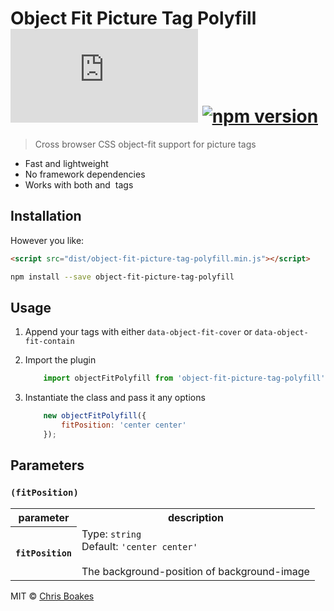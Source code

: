 # Object Fit Picture Tag Polyfill [![badge-size]](#no-link) [![npm version][badge-version]][link-npm]

[badge-size]: http://img.badgesize.io/chrisboakes/object-fit-picture-tag-polyfill/master/dist/object-fit-picture-tag-polyfill.min.js
[badge-version]: https://img.shields.io/npm/v/object-fit-picture-tag-polyfill.svg
[link-npm]: https://www.npmjs.com/package/object-fit-picture-tag-polyfill

> Cross browser CSS object-fit support for picture tags

- Fast and lightweight
- No framework dependencies
- Works with both <picture> and <img> tags

## Installation
However you like:
```html
<script src="dist/object-fit-picture-tag-polyfill.min.js"></script>
```

```sh
npm install --save object-fit-picture-tag-polyfill
```

## Usage
1. Append your <picture> tags with either ```data-object-fit-cover``` or ```data-object-fit-contain```

2. Import the plugin
    ```js
        import objectFitPolyfill from 'object-fit-picture-tag-polyfill';
    ```
3. Instantiate the class and pass it any options
    ```js
        new objectFitPolyfill({
            fitPosition: 'center center'
        });
    ```

## Parameters
### `(fitPosition)`

<table>
    <tr>
        <th>parameter</th>
        <th>description</th>
    </tr>
    <tr>
        <th><code>fitPosition</code></th>
        <td>
            Type: <code>string</code><br>
            Default: <code>'center center'</code><br><br>
            The background-position of background-image
        </td>
    </tr>
</table>

MIT © [Chris Boakes](https://twitter.com/cboakes)
